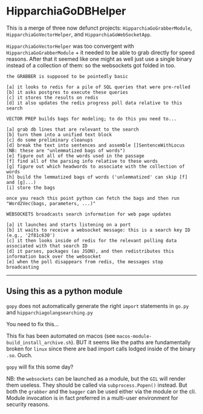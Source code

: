 # HipparchiaGoDBHelper

This is a merge of three now defunct projects: `HipparchiaGoGrabberModule`,  `HipparchiaGoVectorHelper`, and `HipparchiaGoWebSocketApp`.

`HipparchiaGoVectorHelper` was too convergent with `HipparchiaGoGrabberModule` + it needed to be able to grab directly 
for speed reasons. After that it seemed like one might as well just use a single binary
instead of a collection of them: so the websockets got folded in too. 

```
the GRABBER is supposed to be pointedly basic

[a] it looks to redis for a pile of SQL queries that were pre-rolled
[b] it asks postgres to execute these queries
[c] it stores the results on redis
[d] it also updates the redis progress poll data relative to this search
```

```
VECTOR PREP builds bags for modeling; to do this you need to...

[a] grab db lines that are relevant to the search
[b] turn them into a unified text block
[c] do some preliminary cleanups
[d] break the text into sentences and assemble []SentenceWithLocus (NB: these are "unlemmatized bags of words")
[e] figure out all of the words used in the passage
[f] find all of the parsing info relative to these words
[g] figure out which headwords to associate with the collection of words
[h] build the lemmatized bags of words ('unlemmatized' can skip [f] and [g]...)
[i] store the bags

once you reach this point python can fetch the bags and then run "Word2Vec(bags, parameters, ...)"

```
```
WEBSOCKETS broadcasts search information for web page updates

[a] it launches and starts listening on a port
[b] it waits to receive a websocket message: this is a search key ID (e.g., '2f81c630')
[c] it then looks inside of redis for the relevant polling data associated with that search ID
[d] it parses, packages (as JSON), and then redistributes this information back over the websocket
[e] when the poll disappears from redis, the messages stop broadcasting

```

---
## Using this as a python module


`gopy` does not automatically generate the right `import` statements in `go.py` and
`hipparchiagolangsearching.py`

You need to fix this...

This fix has been automated on macos (see `macos-module-build_install_archive.sh`).
BUT it seems like the paths are fundamentally broken for `linux` since there are bad
import calls lodged inside of the binary `.so`. Ouch.

`gopy` will fix this some day?


NB: the `websockets` can be launched as a module, but the `GIL` will render
them useless. They should be called via `subprocess.Popen()` instead. But
both the `grabber` and the `bagger` can be used either via the module or
the cli. Module invocation is in fact preferred in a multi-user environment
for security reasons. 
